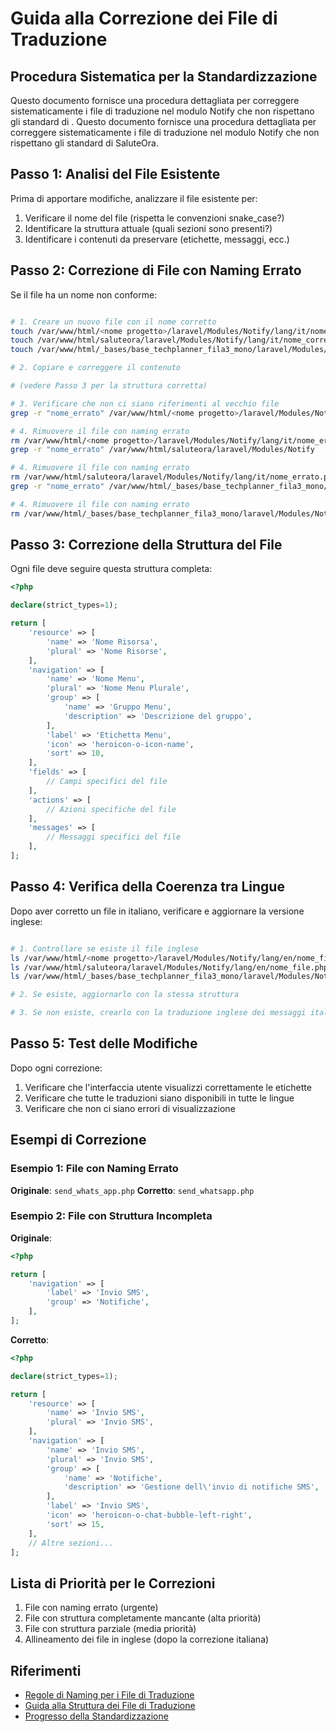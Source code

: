 # Guida alla Correzione dei File di Traduzione

## Procedura Sistematica per la Standardizzazione

Questo documento fornisce una procedura dettagliata per correggere sistematicamente i file di traduzione nel modulo Notify che non rispettano gli standard di <nome progetto>.
Questo documento fornisce una procedura dettagliata per correggere sistematicamente i file di traduzione nel modulo Notify che non rispettano gli standard di SaluteOra.

## Passo 1: Analisi del File Esistente

Prima di apportare modifiche, analizzare il file esistente per:
1. Verificare il nome del file (rispetta le convenzioni snake_case?)
2. Identificare la struttura attuale (quali sezioni sono presenti?)
3. Identificare i contenuti da preservare (etichette, messaggi, ecc.)

## Passo 2: Correzione di File con Naming Errato

Se il file ha un nome non conforme:

```bash

# 1. Creare un nuovo file con il nome corretto
touch /var/www/html/<nome progetto>/laravel/Modules/Notify/lang/it/nome_corretto.php
touch /var/www/html/saluteora/laravel/Modules/Notify/lang/it/nome_corretto.php
touch /var/www/html/_bases/base_techplanner_fila3_mono/laravel/Modules/Notify/lang/it/nome_corretto.php

# 2. Copiare e correggere il contenuto

# (vedere Passo 3 per la struttura corretta)

# 3. Verificare che non ci siano riferimenti al vecchio file
grep -r "nome_errato" /var/www/html/<nome progetto>/laravel/Modules/Notify

# 4. Rimuovere il file con naming errato
rm /var/www/html/<nome progetto>/laravel/Modules/Notify/lang/it/nome_errato.php
grep -r "nome_errato" /var/www/html/saluteora/laravel/Modules/Notify

# 4. Rimuovere il file con naming errato
rm /var/www/html/saluteora/laravel/Modules/Notify/lang/it/nome_errato.php
grep -r "nome_errato" /var/www/html/_bases/base_techplanner_fila3_mono/laravel/Modules/Notify

# 4. Rimuovere il file con naming errato
rm /var/www/html/_bases/base_techplanner_fila3_mono/laravel/Modules/Notify/lang/it/nome_errato.php
```

## Passo 3: Correzione della Struttura del File

Ogni file deve seguire questa struttura completa:

```php
<?php

declare(strict_types=1);

return [
    'resource' => [
        'name' => 'Nome Risorsa',
        'plural' => 'Nome Risorse',
    ],
    'navigation' => [
        'name' => 'Nome Menu',
        'plural' => 'Nome Menu Plurale',
        'group' => [
            'name' => 'Gruppo Menu',
            'description' => 'Descrizione del gruppo',
        ],
        'label' => 'Etichetta Menu',
        'icon' => 'heroicon-o-icon-name',
        'sort' => 10,
    ],
    'fields' => [
        // Campi specifici del file
    ],
    'actions' => [
        // Azioni specifiche del file
    ],
    'messages' => [
        // Messaggi specifici del file
    ],
];
```

## Passo 4: Verifica della Coerenza tra Lingue

Dopo aver corretto un file in italiano, verificare e aggiornare la versione inglese:

```bash

# 1. Controllare se esiste il file inglese
ls /var/www/html/<nome progetto>/laravel/Modules/Notify/lang/en/nome_file.php
ls /var/www/html/saluteora/laravel/Modules/Notify/lang/en/nome_file.php
ls /var/www/html/_bases/base_techplanner_fila3_mono/laravel/Modules/Notify/lang/en/nome_file.php

# 2. Se esiste, aggiornarlo con la stessa struttura

# 3. Se non esiste, crearlo con la traduzione inglese dei messaggi italiani
```

## Passo 5: Test delle Modifiche

Dopo ogni correzione:

1. Verificare che l'interfaccia utente visualizzi correttamente le etichette
2. Verificare che tutte le traduzioni siano disponibili in tutte le lingue
3. Verificare che non ci siano errori di visualizzazione

## Esempi di Correzione

### Esempio 1: File con Naming Errato

**Originale**: `send_whats_app.php`
**Corretto**: `send_whatsapp.php`

### Esempio 2: File con Struttura Incompleta

**Originale**:
```php
<?php

return [
    'navigation' => [
        'label' => 'Invio SMS',
        'group' => 'Notifiche',
    ],
];
```

**Corretto**:
```php
<?php

declare(strict_types=1);

return [
    'resource' => [
        'name' => 'Invio SMS',
        'plural' => 'Invio SMS',
    ],
    'navigation' => [
        'name' => 'Invio SMS',
        'plural' => 'Invio SMS',
        'group' => [
            'name' => 'Notifiche',
            'description' => 'Gestione dell\'invio di notifiche SMS',
        ],
        'label' => 'Invio SMS',
        'icon' => 'heroicon-o-chat-bubble-left-right',
        'sort' => 15,
    ],
    // Altre sezioni...
];
```

## Lista di Priorità per le Correzioni

1. File con naming errato (urgente)
2. File con struttura completamente mancante (alta priorità)
3. File con struttura parziale (media priorità)
4. Allineamento dei file in inglese (dopo la correzione italiana)

## Riferimenti

- [Regole di Naming per i File di Traduzione](./TRANSLATION_FILE_NAMING_RULES.md)
- [Guida alla Struttura dei File di Traduzione](./TRANSLATION_FILE_STRUCTURE_GUIDE.md)
- [Progresso della Standardizzazione](./TRANSLATION_STANDARDS_PROGRESS.md)
